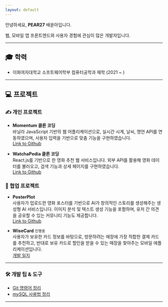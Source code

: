```yaml
---
layout: default
---
```


안녕하세요, **PEAR27** 배윤아입니다.

웹, 모바일 앱 프론트엔드와 사용자 경험에 관심이 많은 개발자입니다.

---

## 🎓 학력
- 이화여자대학교 소프트웨어학부 컴퓨터공학과 재학 (2021 ~ )

---

## 💻 프로젝트

### ✍️ 개인 프로젝트

- **Momentum 클론 코딩**  
  바닐라 JavaScript 기반의 웹 어플리케이션으로, 실시간 시계, 날씨, 명언 API를 연동하였으며, 사용자 입력을 기반으로 맞춤 기능을 구현하였습니다.
  <br>
  [Link to Github](https://github.com/pear27/momentum)

- **WatchaPedia 클론 코딩**  
  React.js를 기반으로 한 영화 추천 웹 서비스입니다. 외부 API를 활용해 영화 데이터를 불러오고, 검색 기능과 상세 페이지를 구현하였습니다.
  <br>
  [Link to Github](https://github.com/pear27/watchapedia)

### 🤝 협업 프로젝트

- **PosterPlot**  
  사용자가 업로드한 영화 포스터를 기반으로 AI가 창의적인 스토리를 생성해주는 생성형 AI 서비스입니다. 이미지 분석 및 텍스트 생성 기능을 포함하며, 유저 간 의견을 공유할 수 있는 커뮤니티 기능도 제공합니다.
  <br>
  [Link to Github](https://github.com/pear27/PosterPlot_FE)

- **WiseCard** `진행중`  
  사용자가 보유한 카드 정보를 바탕으로, 방문하려는 매장에 가장 적합한 결제 카드를 추천하고, 반대로 보유 카드로 할인을 받을 수 있는 매장을 찾아주는 모바일 애플리케이션입니다.
  <br>
  [개발 일지](dev_log/WiseCard/wisecard-log.md)

---

### 🛠 개발 팁 & 도구
- [Git 명령어 정리](dev_tips/git-commands.md)
- [mySQL 사용법 정리](dev_tips/mySQL.md)

---